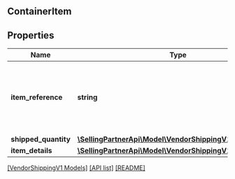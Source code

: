 ## ContainerItem

## Properties

Name | Type | Description | Notes
------------ | ------------- | ------------- | -------------
**item_reference** | **string** | The reference number for the item. Please provide the itemSequenceNumber from the 'items' segment to refer to that item's details here. |
**shipped_quantity** | [**\SellingPartnerApi\Model\VendorShippingV1\ItemQuantity**](ItemQuantity.md) |  |
**item_details** | [**\SellingPartnerApi\Model\VendorShippingV1\ItemDetails**](ItemDetails.md) |  | [optional]

[[VendorShippingV1 Models]](../) [[API list]](../../Api) [[README]](../../../README.md)
